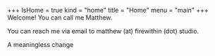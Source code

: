 +++
IsHome = true
kind = "home"
title = "Home"
menu = "main"
+++
Welcome! You can call me Matthew.

You can reach me via email to matthew (at) firewithin (dot) studio.

A meaningless change
